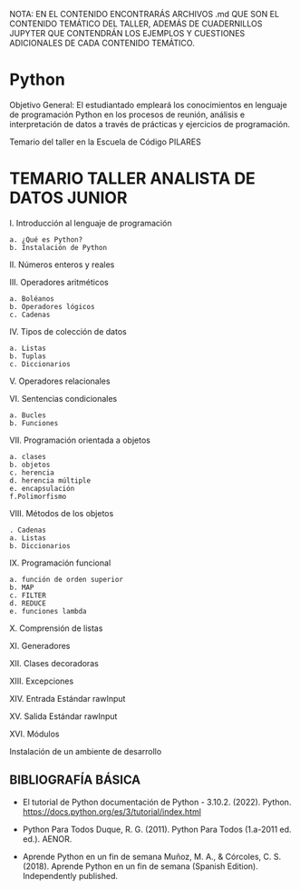 NOTA: EN EL CONTENIDO ENCONTRARÁS ARCHIVOS .md QUE SON EL CONTENIDO TEMÁTICO DEL TALLER, ADEMÁS DE CUADERNILLOS JUPYTER QUE CONTENDRÁN LOS EJEMPLOS Y CUESTIONES ADICIONALES DE CADA CONTENIDO TEMÁTICO.

# Python

Objetivo General: El estudiantado empleará los conocimientos en lenguaje de programación Python en los
procesos de reunión, análisis e interpretación de datos a través de prácticas y ejercicios de programación.

Temario del taller en la Escuela de Código PILARES
# TEMARIO TALLER ANALISTA DE DATOS JUNIOR
I. Introducción al lenguaje de programación

    a. ¿Qué es Python?
    b. Instalación de Python
  
II. Números enteros y reales

III. Operadores aritméticos

    a. Boléanos
    b. Operadores lógicos
    c. Cadenas
  
IV. Tipos de colección de datos

    a. Listas
    b. Tuplas
    c. Diccionarios
  
V. Operadores relacionales

VI. Sentencias condicionales

    a. Bucles
    b. Funciones
  
VII. Programación orientada a objetos

    a. clases
    b. objetos
    c. herencia
    d. herencia múltiple
    e. encapsulación
    f.Polimorfismo
  
VIII. Métodos de los objetos

    . Cadenas
    a. Listas
    b. Diccionarios
  
IX. Programación funcional

    a. función de orden superior
    b. MAP
    c. FILTER
    d. REDUCE
    e. funciones lambda
  
X. Comprensión de listas

XI. Generadores

XII. Clases decoradoras

XIII. Excepciones

XIV. Entrada Estándar rawInput

XV. Salida Estándar rawInput

XVI. Módulos

Instalación de un ambiente de desarrollo

## BIBLIOGRAFÍA BÁSICA

* El tutorial de Python
documentación de Python - 3.10.2. (2022). Python.
https://docs.python.org/es/3/tutorial/index.html

* Python Para Todos Duque, R. G. (2011). Python Para Todos (1.a-2011 ed. ed.). AENOR.

* Aprende Python en un fin de semana
Muñoz, M. A., & Córcoles, C. S. (2018). Aprende Python en un fin de semana
(Spanish Edition). Independently published.
